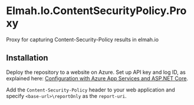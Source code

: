 # Elmah.Io.ContentSecurityPolicy.Proxy
Proxy for capturing Content-Security-Policy results in elmah.io

## Installation
Deploy the repository to a website on Azure. Set up API key and log ID, as explained here: [Configuration with Azure App Services and ASP.NET Core](https://blog.elmah.io/configuration-with-azure-app-services-and-aspnetcore/).

Add the `Content-Security-Policy` header to your web application and specify `<base-url>\reportOnly` as the `report-uri`.